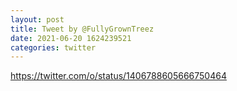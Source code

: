 ```yaml
--- 
layout: post 
title: Tweet by @FullyGrownTreez 
date: 2021-06-20 1624239521 
categories: twitter 
--- 
```

https://twitter.com/o/status/1406788605666750464